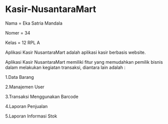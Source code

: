 # Kasir-NusantaraMart

Nama = Eka Satria Mandala

Nomer = 34

Kelas = 12 RPL A

Aplikasi Kasir NusantaraMart adalah aplikasi kasir berbasis website.

Aplikasi Kasir NusantaraMart memiliki fitur yang memudahkan pemilik bisnis dalam melakukan kegiatan transaksi, diantara lain adalah :

1.Data Barang

2.Manajemen User

3.Transaksi Menggunakan Barcode

4.Laporan Penjualan

5.Laporan Informasi Stok



